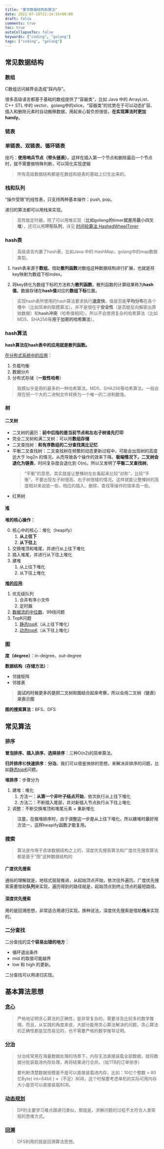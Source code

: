 ```yaml
---
title: "重学数据结构和算法"
date: 2021-07-18T21:14:55+08:00
draft: false
comments: true
toc: true
autoCollapseToc: false
keywords: ["coding", "golang"]
tags: ["coding", "golang"]
---
```


## 常见数据结构

### 数组

C数组访问越界会造成“踩内存”。

很多高级语言都基于基础的数组提供了“容器类”，比如 Java 中的 ArrayList、C++ STL 中的 vector、golang中的slice，“容器类”的优势在于可以动态扩容、插入和删除元素时自动搬移数据，用起来心智负担很低，**在实现算法时更加handy**。

### 链表

### 单链表、双链表、循环链表

技巧：**使用哨兵节点（带头链表）**。这样在插入第一个节点和删除最后一个节点时，就不需要做特殊判断，可以简化实现逻辑

> 所有高级数据结构都是在数组和链表的基础上衍生出来的。

### 栈和队列

“操作受限”的线性表，只支持两种基本操作：push, pop。

递归的算法都可以用栈来实现。

> 高性能定时器，除了可以用堆实现（**比如golang的timer就是用最小四叉堆**），还可以用**环形队列**，详见 [时间轮算法 HashedWheelTimer](https://zhuanlan.zhihu.com/p/65835110)

### hash表

> 高级语言内置了hash表，比如Java 中的 HashMap，golang中的map数据类型。

1. hash表来源于**数组**，借助**散列函数**对数组这种数据结构进行扩展，也就是将key映射为数组下标index。

2. 将key转化为数组下标的方法称为**散列函数**，散列函数的计算结果称为**hash值**。数据存储在**hash值**对应的**数组下标**位置。

> 实现hash表所使用的hash算法要求执行**速度快**，值是否能**平均分布**在各个槽中（比如简单的取模算法）。并不是很在乎**安全性**（是否能反向解密出原始数据）和**hash冲突**（哈希值相同）。所以不会使用复杂的哈希算法（比如MD5、SHA256等**用于加密的哈希算法**）。

### hash算法

**hash算法在hash表中的应用就是散列函数。**

[在分布式系统中的应用](https://time.geekbang.org/column/article/67388)：

1. 负载均衡
2. 数据分片
3. 分布式存储（**一致性哈希**）

> 取模似乎是用的最多的一种哈希算法。MD5、SHA256等哈希算法，一般会用在把一个大的二进制文件转换为一个唯一的二进制数值。

### 树

#### 二叉树

* 二叉树的遍历：**前中后指的是当前节点和左右子树谁先打印**
* 完全二叉树和满二叉树：可以用**数组存储**
* 二叉查找树：**和有序数组的二分查找类比记忆**
* 平衡二叉查找树：二叉查找树在频繁的动态更新过程中，可能会出现树的高度远大于 log2n 的情况，从而导致各个操作的效率下降。**极端情况下，二叉树会退化为链表**，时间复杂度会退化到 O(n)。所以又发明了**平衡二叉查找树**。
    > “平衡”的意思，其实就是让整棵树左右看起来比较“对称”、比较“平衡”，不要出现左子树很高、右子树很矮的情况。这样就能让整棵树的高度相对来说低一些，相应的插入、删除、查找等操作的效率高一些。
* 红黑树

#### [堆](https://leetcode-cn.com/tag/heap-priority-queue/problemset/)

**堆的核心操作：**

0. 核心中的核心：堆化（heapify）
   1. **从上往下**
   2. **从下往上**
1. 交换堆顶和堆尾，并进行从上往下堆化
2. 插入堆尾，并进行从下往上堆化
3. 建堆
   1. 从上往下堆化
   2. 从下往上堆化

[**堆的应用**](https://time.geekbang.org/column/article/70187):

1. 优先级队列
   1. 合并有序小文件
   2. 定时器
2. [数据流的中位数](https://leetcode-cn.com/problems/find-median-from-data-stream/)、99线问题
3. TopK问题
   1. [静态topK](https://leetcode-cn.com/problems/kth-largest-element-in-an-array/)（从上往下堆化）
   2. [动态topK](https://leetcode-cn.com/problems/kth-largest-element-in-a-stream/)（从下往上堆化）

### 图

**度（degree）**：in-degree、out-degree

**数据结构（存储方法）**：

* 邻接矩阵
* 邻接表

> **面试的时候更多的是把二叉树和图结合起来考察，所以会用二叉树（链表）来表示图**

**图的搜索算法**：BFS、DFS

## 常见算法

### 排序

**冒泡排序、插入排序、选择排序**：三种O(n2)的简单算法。

**归并排序**和**快速排序**：**分治**。我们可以借鉴快排的思想，来解决非排序的问题，比如[静态topK](https://leetcode-cn.com/problems/kth-largest-element-in-an-array/)问题。

**堆排序**：步骤分为

1. 建堆：堆化
   1. 方法一：**从第一个非叶子结点开始**，依次执行从上往下堆化
   2. 方法二：不断插入尾部，并对新插入节点执行从下往上堆化
2. 调整：不断交换堆顶和堆尾元素 + 重新堆化

> **注意，在做堆排序时，由于调整这一步是从上往下堆化，所以建堆时最好用方法一，这样heapify函数才能复用。**

### 搜索

> 算法是作用于具体数据结构之上的，深度优先搜索算法和广度优先搜索算法都是基于“图”这种数据结构的

#### 广度优先搜索

通俗的理解就是，地毯式层层推进，从起始顶点开始，依次往外遍历。广度优先搜索需要借助**队列**来实现，遍历得到的路径就是，起始顶点到终止顶点的最短路径。

#### 深度优先搜索

用的是回溯思想，非常适合用递归实现。换种说法，深度优先搜索是借助**栈**来实现的。

### 二分查找

二分查找的**三个容易出错的地方**：

* 循环退出条件
* mid 的取值可能越界
* low 和 high 的更新。

二分查找可以用递归实现。

## 基本算法思想

### [贪心](https://leetcode-cn.com/tag/greedy/problemset/)

> 严格地证明贪心算法的正确性，是非常复杂的，需要涉及比较多的数学推理。而且，从实践的角度来说，大部分能用贪心算法解决的问题，贪心算法的正确性都是显而易见的，也不需要严格的数学推导证明。

### [分治](https://leetcode-cn.com/tag/divide-and-conquer/problemset/)

> 分治经常用在海量数据处理的场景下，内存无法直接装载全部数据，就将数据分批装载进内存处理，再将结果进行合并。（给1TB的订单排序）
>
> 要判断清楚数据规模是不是可以直接装载进内存，比如：10亿个整数 = 80亿Byte( int=64bit ) ≈（不足）8GB，这个时候要考虑单机的实际可用内存大小是否可以直接装载8GB。

### [动态规划](https://leetcode-cn.com/tag/dynamic-programming/problemset/)

> DP的主要学习难点跟递归类似，那就是，求解问题的过程不太符合人类常规的思维方式。

### [回溯](https://leetcode-cn.com/tag/backtracking/problemset/)

> DFS利用的就是回溯算法思想。
